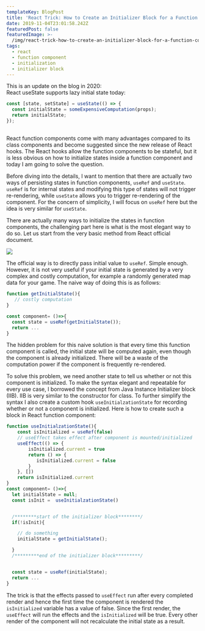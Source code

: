 ```yaml
---
templateKey: BlogPost
title: 'React Trick: How to Create an Initializer Block for a Function Component'
date: 2019-11-04T23:01:58.242Z
featuredPost: false
featuredImage: >-
  /img/react-trick-how-to-create-an-initializer-block-for-a-function-component-image1.png
tags:
  - react
  - function component
  - initialization
  - initializer block
---
```

This is an update on the blog in 2020:\
React useState supports lazy initial state today:
```javascript
const [state, setState] = useState(() => {
  const initialState = someExpensiveComputation(props);
  return initialState;
});

```

##
React function components come with many advantages compared to its class components and become suggested since the new release of React hooks. The React hooks allow the function components to be stateful, but it is less obvious on how to initialize states inside a function component and today I am going to solve the question.

Before diving into the details, I want to mention that there are actually two ways of persisting states in function components, `useRef` and `useState`. `useRef` is for internal states and modifying this type of states will not trigger re-rendering, while `useState` allows you to trigger re-rendering of the component. For the concern of simplicity, I will focus on `useRef` here but the idea is very similar for `useState`.

There are actually many ways to initialize the states in function components, the challenging part here is what is the most elegant way to do so. Let us start from the very basic method from React official document.

![](/img/react-trick-how-to-create-an-initializer-block-for-a-function-component-image1.png)

The official way is to directly pass initial value to `useRef`. Simple enough. However, it is not very useful if your initial state is generated by a very complex and costly computation, for example a randomly generated map data for your game. The naive way of doing this is as follows:

```js
function getInitialState(){
   // costly computation
}

const component= ()=>{
  const state = useRef(getInitialState());
  return ...
}
```

The hidden problem for this naive solution is that every time this function component is called, the initial state will be computed again, even though the component is already initialized. There will be a waste of the computation power if the component is frequently re-rendered. 

To solve this problem, we need another state to tell us whether or not this component is initialized. To make the syntax elegant and repeatable for every use case, I borrowed the concept from Java Instance Initializer block (IIB). IIB is very similar to the constructor for class. To further simplify the syntax I also create a custom hook `useInitialzationState` for recording whether or not a component is initialized. Here is how to create such a block in React function component:

```js
function useInitialzationState(){
    const isInitialized = useRef(false)
    // useEffect takes effect after component is mounted/initialized
    useEffect(() => {
        isInitialized.current = true
        return () => {
           isInitialized.current = false
        }
    }, [])
    return isInitialized.current
}
const component= ()=>{
  let initialState = null;
  const isInit =  useInitialzationState()


  /********start of the initializer block********/
  if(!isInit){ 

    // do something
    initialState = getInitialState();

  }
  /*********end of the initializer block*********/


  const state = useRef(initialState);
  return ...
}
```

The trick is that the effects passed to `useEffect` run after every completed render and hence the first time the component is rendered the `isInitialized` variable has a value of false. Since the first render, the `useEffect` will run the effects and the `isInitialized` will be true. Every other render of the component will not recalculate the initial state as a result.
